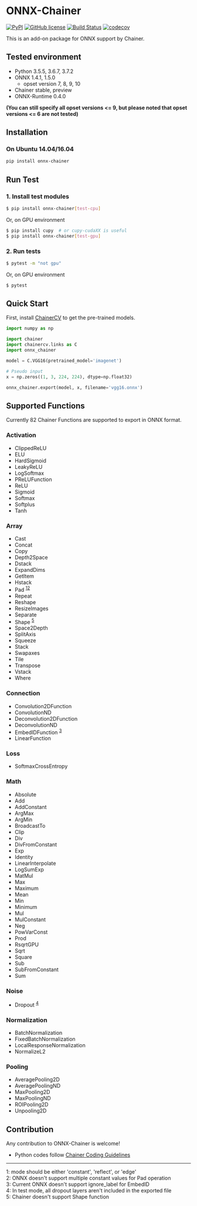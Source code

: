 # ONNX-Chainer
[![PyPI](https://img.shields.io/pypi/v/onnx-chainer.svg)](https://pypi.org/project/onnx-chainer/)
[![GitHub license](https://img.shields.io/github/license/chainer/onnx-chainer.svg)](https://github.com/chainer/onnx-chainer)
[![Build Status](https://travis-ci.org/chainer/onnx-chainer.svg?branch=master)](https://travis-ci.org/chainer/onnx-chainer)
[![codecov](https://codecov.io/gh/chainer/onnx-chainer/branch/master/graph/badge.svg)](https://codecov.io/gh/chainer/onnx-chainer)

This is an add-on package for ONNX support by Chainer.

## Tested environment

- Python 3.5.5, 3.6.7, 3.7.2
- ONNX 1.4.1, 1.5.0
    - opset version 7, 8, 9, 10
- Chainer stable, preview
- ONNX-Runtime 0.4.0

**(You can still specify all opset versions <= 9, but please noted that opset versions <= 6 are not tested)**

## Installation

### On Ubuntu 14.04/16.04

```bash
pip install onnx-chainer
```

## Run Test

### 1. Install test modules

```bash
$ pip install onnx-chainer[test-cpu]
```

Or, on GPU environment

```bash
$ pip install cupy  # or cupy-cudaXX is useful
$ pip install onnx-chainer[test-gpu]
```

### 2. Run tests

```bash
$ pytest -m "not gpu"
```

Or, on GPU environment

```bash
$ pytest
```


## Quick Start

First, install [ChainerCV](https://github.com/chainer/chainercv) to get the pre-trained models.

```python
import numpy as np

import chainer
import chainercv.links as C
import onnx_chainer

model = C.VGG16(pretrained_model='imagenet')

# Pseudo input
x = np.zeros((1, 3, 224, 224), dtype=np.float32)

onnx_chainer.export(model, x, filename='vgg16.onnx')
```


## Supported Functions

Currently 82 Chainer Functions are supported to export in ONNX format.

### Activation

- ClippedReLU
- ELU
- HardSigmoid
- LeakyReLU
- LogSoftmax
- PReLUFunction
- ReLU
- Sigmoid
- Softmax
- Softplus
- Tanh

### Array

- Cast
- Concat
- Copy
- Depth2Space
- Dstack
- ExpandDims
- GetItem
- Hstack
- Pad <sup>[1](#pad1)</sup><sup>[2](#pad2)</sup>
- Repeat
- Reshape
- ResizeImages
- Separate
- Shape <sup>[5](#shape1)</sup>
- Space2Depth
- SplitAxis
- Squeeze
- Stack
- Swapaxes
- Tile
- Transpose
- Vstack
- Where

### Connection

- Convolution2DFunction
- ConvolutionND
- Deconvolution2DFunction
- DeconvolutionND
- EmbedIDFunction <sup>[3](#embed1)</sup>
- LinearFunction

### Loss

- SoftmaxCrossEntropy

### Math

- Absolute
- Add
- AddConstant
- ArgMax
- ArgMin
- BroadcastTo
- Clip
- Div
- DivFromConstant
- Exp
- Identity
- LinearInterpolate
- LogSumExp
- MatMul
- Max
- Maximum
- Mean
- Min
- Minimum
- Mul
- MulConstant
- Neg
- PowVarConst
- Prod
- RsqrtGPU
- Sqrt
- Square
- Sub
- SubFromConstant
- Sum

### Noise

- Dropout <sup>[4](#dropout1)</sup>

### Normalization

- BatchNormalization
- FixedBatchNormalization
- LocalResponseNormalization
- NormalizeL2

### Pooling

- AveragePooling2D
- AveragePoolingND
- MaxPooling2D
- MaxPoolingND
- ROIPooling2D
- Unpooling2D


## Contribution

Any contribution to ONNX-Chainer is welcome!

- Python codes follow [Chainer Coding Guidelines](https://docs.chainer.org/en/stable/contribution.html#coding-guidelines)

---

<a name="pad1">1</a>: mode should be either 'constant', 'reflect', or 'edge'<br />
<a name="pad2">2</a>: ONNX doesn't support multiple constant values for Pad operation<br />
<a name="embed1">3</a>: Current ONNX doesn't support ignore_label for EmbedID<br />
<a name="dropout1">4</a>: In test mode, all dropout layers aren't included in the exported file<br />
<a name="shape1">5</a>: Chainer doesn't support Shape function<br />
